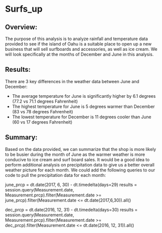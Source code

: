 # Surfs_up

## Overview:

The purpose of this analysis is to analyze rainfall and temperature data provided to see if the island of Oahu is a suitable place to open up a new business that will sell surfboards and accessories, as well as ice cream.  We will look specifically at the months of December and June in this analysis.

## Results:

There are 3 key differences in the weather data between June and December:
  - The average temperature for June is significantly higher by 6.1 degrees (77.2 vs 71.1 degrees Fahrenheit)
  - The highest temperature for June is 5 degrees warmer than December (83 vs 78 degrees Fahrenheit)
  - The lowest temperature for December is 11 degrees cooler than June (60 vs 17 degrees Fahrenheit)

## Summary:

Based on the data provided, we can summarize that the shop is more likely to be busier during the month of June as the warmer weather is more conducive to ice cream and surf board sales.  It would be a good idea to perform additional analysis on precipitation data to give us a better overall weather picture for each month.  We could add the following queries to our code to pull the precipitation data for each month:

june_prcp = dt.date(2017, 6, 30) - dt.timedelta(days=29)
results = session.query(Measurement.date, Measurement.prcp).filter(Measurement.date >= june_prcp).filter(Measurement.date <= dt.date(2017,6,30)).all()

dec_prcp = dt.date(2016, 12, 31) - dt.timedelta(days=30)
results = session.query(Measurement.date, Measurement.prcp).filter(Measurement.date >= dec_prcp).filter(Measurement.date <= dt.date(2016, 12, 31)).all()
